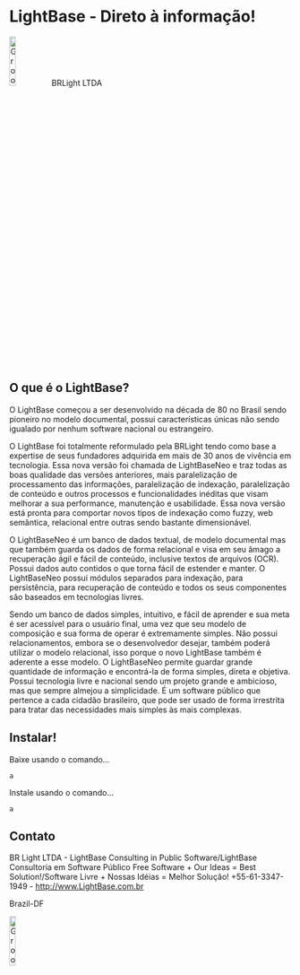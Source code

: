 LightBase - Direto à informação!
=============

<img border="0" alt="GrooVim Doc" src="http://lightbase.com.br/wp-content/uploads/2012/01/BrLightBase_Logomarca.jpg" height="15%" width="15%"/>BRLight LTDA

O que é o LightBase?
-----

O LightBase começou a ser desenvolvido na década de 80 no Brasil sendo pioneiro no modelo documental, possui características únicas não sendo igualado por nenhum software nacional ou estrangeiro.

O LightBase foi totalmente reformulado pela BRLight tendo como base a expertise de seus fundadores adquirida em mais de 30 anos de vivência em tecnologia. Essa nova versão foi chamada de LightBaseNeo e traz todas as boas qualidade das versões anteriores, mais paralelização de processamento das informações, paralelização de indexação, paralelização de conteúdo e outros processos e funcionalidades inéditas que visam melhorar a sua performance, manutenção e usabilidade. Essa nova versão está pronta para comportar novos tipos de indexação como fuzzy, web semântica, relacional entre outras sendo bastante dimensionável.

O LightBaseNeo é um banco de dados textual, de modelo documental mas que também guarda os dados de forma relacional e visa em seu âmago a recuperação ágil e fácil de conteúdo, inclusive textos de arquivos (OCR). Possui dados auto contidos o que torna fácil de estender e manter. O LightBaseNeo possui módulos separados para indexação, para persistência, para recuperação de conteúdo e todos os seus componentes são baseados em tecnologias livres.

 Sendo um banco de dados simples, intuitivo, e fácil de aprender e sua meta é ser acessível para o usuário final, uma vez que seu modelo de composição  e sua  forma de operar é extremamente simples. Não possui relacionamentos, embora se o desenvolvedor desejar, também poderá utilizar o modelo relacional,  isso porque o novo LightBase também é aderente a esse modelo. O LightBaseNeo permite guardar grande quantidade de informação e encontrá-la de forma simples, direta e objetiva. Possui tecnologia livre e nacional sendo um projeto grande e ambicioso, mas que sempre almejou a simplicidade. É um software público que pertence a cada cidadão brasileiro, que pode ser usado de forma irrestrita para tratar das necessidades mais simples às mais complexas.

Instalar!
-----

Baixe usando o comando...

```
a
```

Instale usando o comando...

```
a
```

Contato
-----

BR Light LTDA - LightBase Consulting in Public Software/LightBase Consultoria em Software Público
Free Software + Our Ideas = Best Solution!/Software Livre + Nossas Idéias = Melhor Solução!
+55-61-3347-1949 - http://www.LightBase.com.br

Brazil-DF

<img border="0" alt="GrooVim Doc" src="http://upload.wikimedia.org/wikipedia/commons/thumb/6/6d/Map_of_Brazil_with_flag.svg/180px-Map_of_Brazil_with_flag.svg.png" height="15%" width="15%"/>
